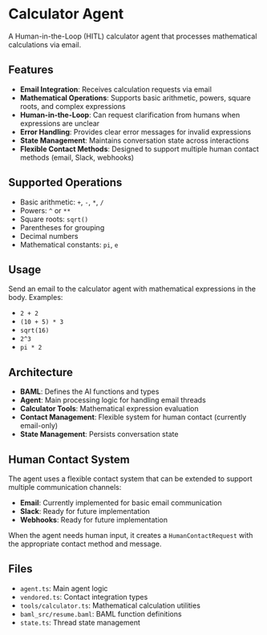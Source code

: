 # Calculator Agent

A Human-in-the-Loop (HITL) calculator agent that processes mathematical calculations via email.

## Features

- **Email Integration**: Receives calculation requests via email
- **Mathematical Operations**: Supports basic arithmetic, powers, square roots, and complex expressions
- **Human-in-the-Loop**: Can request clarification from humans when expressions are unclear
- **Error Handling**: Provides clear error messages for invalid expressions
- **State Management**: Maintains conversation state across interactions
- **Flexible Contact Methods**: Designed to support multiple human contact methods (email, Slack, webhooks)

## Supported Operations

- Basic arithmetic: `+`, `-`, `*`, `/`
- Powers: `^` or `**`
- Square roots: `sqrt()`
- Parentheses for grouping
- Decimal numbers
- Mathematical constants: `pi`, `e`

## Usage

Send an email to the calculator agent with mathematical expressions in the body. Examples:

- `2 + 2`
- `(10 + 5) * 3`
- `sqrt(16)`
- `2^3`
- `pi * 2`

## Architecture

- **BAML**: Defines the AI functions and types
- **Agent**: Main processing logic for handling email threads
- **Calculator Tools**: Mathematical expression evaluation
- **Contact Management**: Flexible system for human contact (currently email-only)
- **State Management**: Persists conversation state

## Human Contact System

The agent uses a flexible contact system that can be extended to support multiple communication channels:

- **Email**: Currently implemented for basic email communication
- **Slack**: Ready for future implementation
- **Webhooks**: Ready for future implementation

When the agent needs human input, it creates a `HumanContactRequest` with the appropriate contact method and message.

## Files

- `agent.ts`: Main agent logic
- `vendored.ts`: Contact integration types
- `tools/calculator.ts`: Mathematical calculation utilities
- `baml_src/resume.baml`: BAML function definitions
- `state.ts`: Thread state management
